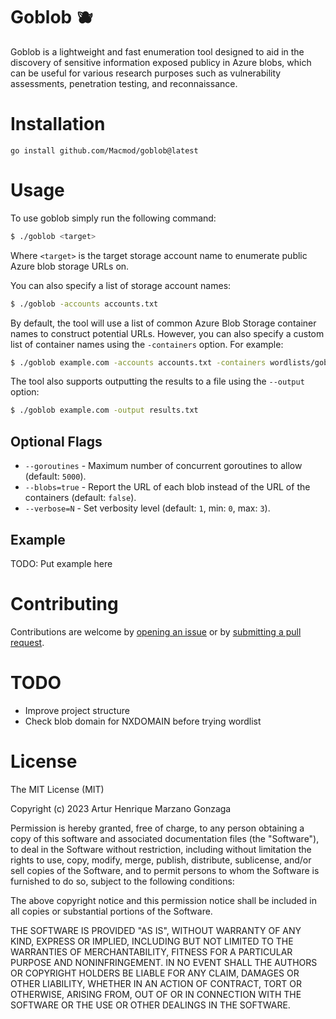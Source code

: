 # Goblob 🫐

Goblob is a lightweight and fast enumeration tool designed to aid in the discovery of sensitive information exposed publicy in Azure blobs, which can be useful for various research purposes such as vulnerability assessments, penetration testing, and reconnaissance.

# Installation
`go install github.com/Macmod/goblob@latest`

# Usage

To use goblob simply run the following command:

```bash
$ ./goblob <target>
```

Where `<target>` is the target storage account name to enumerate public Azure blob storage URLs on.

You can also specify a list of storage account names:
```bash
$ ./goblob -accounts accounts.txt
```

By default, the tool will use a list of common Azure Blob Storage container names to construct potential URLs. However, you can also specify a custom list of container names using the `-containers` option. For example:

```bash
$ ./goblob example.com -accounts accounts.txt -containers wordlists/goblob-folder-names.txt
```

The tool also supports outputting the results to a file using the `--output` option:
```bash
$ ./goblob example.com -output results.txt
```

## Optional Flags
- `--goroutines` - Maximum number of concurrent goroutines to allow (default: `5000`).
- `--blobs=true` - Report the URL of each blob instead of the URL of the containers (default: `false`).
- `--verbose=N` - Set verbosity level (default: `1`, min: `0`, max: `3`).

## Example

TODO: Put example here

# Contributing
Contributions are welcome by [opening an issue](https://github.com/Macmod/goblob/issues/new) or by [submitting a pull request](https://github.com/Macmod/goblob/pulls).

# TODO
* Improve project structure
* Check blob domain for NXDOMAIN before trying wordlist

# License
The MIT License (MIT)

Copyright (c) 2023 Artur Henrique Marzano Gonzaga

Permission is hereby granted, free of charge, to any person
obtaining a copy of this software and associated documentation
files (the "Software"), to deal in the Software without
restriction, including without limitation the rights to use,
copy, modify, merge, publish, distribute, sublicense, and/or sell
copies of the Software, and to permit persons to whom the
Software is furnished to do so, subject to the following
conditions:

The above copyright notice and this permission notice shall be
included in all copies or substantial portions of the Software.

THE SOFTWARE IS PROVIDED "AS IS", WITHOUT WARRANTY OF ANY KIND,
EXPRESS OR IMPLIED, INCLUDING BUT NOT LIMITED TO THE WARRANTIES
OF MERCHANTABILITY, FITNESS FOR A PARTICULAR PURPOSE AND
NONINFRINGEMENT. IN NO EVENT SHALL THE AUTHORS OR COPYRIGHT
HOLDERS BE LIABLE FOR ANY CLAIM, DAMAGES OR OTHER LIABILITY,
WHETHER IN AN ACTION OF CONTRACT, TORT OR OTHERWISE, ARISING
FROM, OUT OF OR IN CONNECTION WITH THE SOFTWARE OR THE USE OR
OTHER DEALINGS IN THE SOFTWARE.

